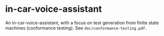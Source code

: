 # in-car-voice-assistant
An in-car-voice-assistant, with a focus on test generation from finite state machines (conformance testing). See `doc/conformance-testing.pdf`.
